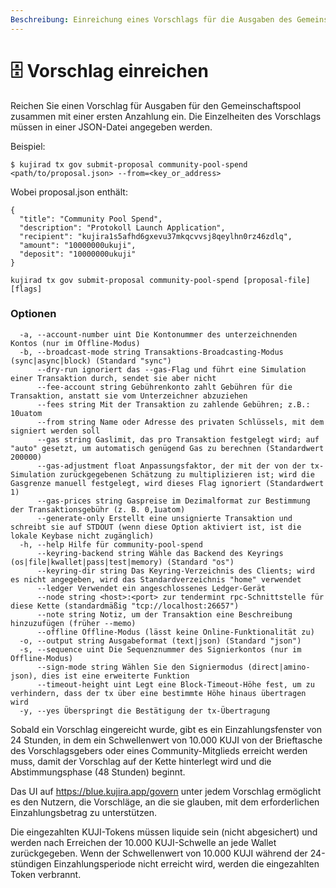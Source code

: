 ```yaml
---
Beschreibung: Einreichung eines Vorschlags für die Ausgaben des Gemeinschaftspools
---
```


# 🗄 Vorschlag einreichen

Reichen Sie einen Vorschlag für Ausgaben für den Gemeinschaftspool zusammen mit einer ersten Anzahlung ein. Die Einzelheiten des Vorschlags müssen in einer JSON-Datei angegeben werden.

Beispiel:

`$ kujirad tx gov submit-proposal community-pool-spend <path/to/proposal.json> --from=<key_or_address>`

Wobei proposal.json enthält:

```
{
  "title": "Community Pool Spend",
  "description": "Protokoll Launch Application",
  "recipient": "kujira1s5afhd6gxevu37mkqcvvsj8qeylhn0rz46zdlq",
  "amount": "10000000ukuji",
  "deposit": "10000000ukuji"
}
```

`kujirad tx gov submit-proposal community-pool-spend [proposal-file] [flags]`

### Optionen

```
  -a, --account-number uint Die Kontonummer des unterzeichnenden Kontos (nur im Offline-Modus)
  -b, --broadcast-mode string Transaktions-Broadcasting-Modus (sync|async|block) (Standard "sync")
      --dry-run ignoriert das --gas-Flag und führt eine Simulation einer Transaktion durch, sendet sie aber nicht
      --fee-account string Gebührenkonto zahlt Gebühren für die Transaktion, anstatt sie vom Unterzeichner abzuziehen
      --fees string Mit der Transaktion zu zahlende Gebühren; z.B.: 10uatom
      --from string Name oder Adresse des privaten Schlüssels, mit dem signiert werden soll
      --gas string Gaslimit, das pro Transaktion festgelegt wird; auf "auto" gesetzt, um automatisch genügend Gas zu berechnen (Standardwert 200000)
      --gas-adjustment float Anpassungsfaktor, der mit der von der tx-Simulation zurückgegebenen Schätzung zu multiplizieren ist; wird die Gasgrenze manuell festgelegt, wird dieses Flag ignoriert (Standardwert 1)
      --gas-prices string Gaspreise im Dezimalformat zur Bestimmung der Transaktionsgebühr (z. B. 0,1uatom)
      --generate-only Erstellt eine unsignierte Transaktion und schreibt sie auf STDOUT (wenn diese Option aktiviert ist, ist die lokale Keybase nicht zugänglich)
  -h, --help Hilfe für community-pool-spend
      --keyring-backend string Wähle das Backend des Keyrings (os|file|kwallet|pass|test|memory) (Standard "os")
      --keyring-dir string Das Keyring-Verzeichnis des Clients; wird es nicht angegeben, wird das Standardverzeichnis "home" verwendet
      --ledger Verwendet ein angeschlossenes Ledger-Gerät
      --node string <host>:<port> zur tendermint rpc-Schnittstelle für diese Kette (standardmäßig "tcp://localhost:26657")
      --note string Notiz, um der Transaktion eine Beschreibung hinzuzufügen (früher --memo)
      --offline Offline-Modus (lässt keine Online-Funktionalität zu)
  -o, --output string Ausgabeformat (text|json) (Standard "json")
  -s, --sequence uint Die Sequenznummer des Signierkontos (nur im Offline-Modus)
      --sign-mode string Wählen Sie den Signiermodus (direct|amino-json), dies ist eine erweiterte Funktion
      --timeout-height uint Legt eine Block-Timeout-Höhe fest, um zu verhindern, dass der tx über eine bestimmte Höhe hinaus übertragen wird
  -y, --yes Überspringt die Bestätigung der tx-Übertragung
```

Sobald ein Vorschlag eingereicht wurde, gibt es ein Einzahlungsfenster von 24 Stunden, in dem ein Schwellenwert von 10.000 KUJI von der Brieftasche des Vorschlagsgebers oder eines Community-Mitglieds erreicht werden muss, damit der Vorschlag auf der Kette hinterlegt wird und die Abstimmungsphase (48 Stunden) beginnt.

Das UI auf https://blue.kujira.app/govern unter jedem Vorschlag ermöglicht es den Nutzern, die Vorschläge, an die sie glauben, mit dem erforderlichen Einzahlungsbetrag zu unterstützen.

Die eingezahlten KUJI-Tokens müssen liquide sein (nicht abgesichert) und werden nach Erreichen der 10.000 KUJI-Schwelle an jede Wallet zurückgegeben. Wenn der Schwellenwert von 10.000 KUJI während der 24-stündigen Einzahlungsperiode nicht erreicht wird, werden die eingezahlten Token verbrannt.
